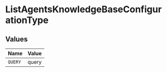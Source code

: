 # ListAgentsKnowledgeBaseConfigurationType


## Values

| Name    | Value   |
| ------- | ------- |
| `QUERY` | query   |